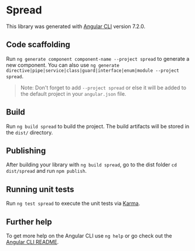 # Spread

This library was generated with [Angular CLI](https://github.com/angular/angular-cli) version 7.2.0.

## Code scaffolding

Run `ng generate component component-name --project spread` to generate a new component. You can also use `ng generate directive|pipe|service|class|guard|interface|enum|module --project spread`.
> Note: Don't forget to add `--project spread` or else it will be added to the default project in your `angular.json` file. 

## Build

Run `ng build spread` to build the project. The build artifacts will be stored in the `dist/` directory.

## Publishing

After building your library with `ng build spread`, go to the dist folder `cd dist/spread` and run `npm publish`.

## Running unit tests

Run `ng test spread` to execute the unit tests via [Karma](https://karma-runner.github.io).

## Further help

To get more help on the Angular CLI use `ng help` or go check out the [Angular CLI README](https://github.com/angular/angular-cli/blob/master/README.md).
